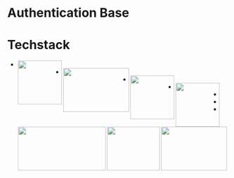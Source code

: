 # Authentication Base

# Techstack

* <img align="left" width="100" height="100" src="https://upload.wikimedia.org/wikipedia/commons/thumb/9/9a/Laravel.svg/1200px-Laravel.svg.png">
* <img align="left" width="150" height="100" src="https://madewithnetwork.ams3.cdn.digitaloceanspaces.com/spatie-space-production/1371/laratrust.jpg">
* <img align="left" width="100" height="100" src="https://upload.wikimedia.org/wikipedia/commons/thumb/9/95/Vue.js_Logo_2.svg/768px-Vue.js_Logo_2.svg.png">
* <img align="left" width="100" height="100" src="https://upload.wikimedia.org/wikipedia/commons/thumb/4/4c/Typescript_logo_2020.svg/1200px-Typescript_logo_2020.svg.png">
* <img align="left" width="200" height="100" src="https://www.dagio.de/wp-content/uploads/2014/09/logo-jquery.png">
* <img align="left" width="120" height="100" src="https://camo.githubusercontent.com/a664defdd5c2ec93a3fbfb51e0f2aaafa5dc57bf1e13aa47456ced037b3cebe8/68747470733a2f2f676574626f6f7473747261702e636f6d2f646f63732f352e302f6173736574732f6272616e642f626f6f7473747261702d6c6f676f2d736861646f772e706e67">
* <img align="left" width="150" height="100" src="https://mdbootstrap.com/img/logo/mdb-transparent-big.png">
